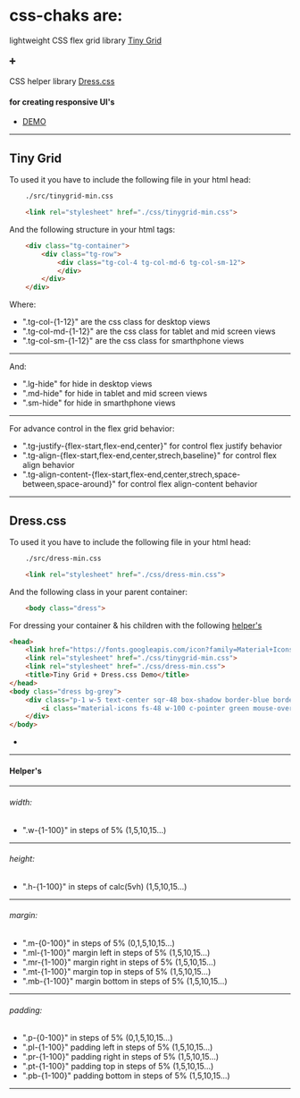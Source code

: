 # css-chaks are:
lightweight CSS flex grid library [Tiny Grid](#tiny-grid)
#### ➕ 
CSS helper library [Dress.css](#dresscss)
#### for creating responsive UI's
- [DEMO](https://github.com/Chakstudio/css-chaks/tree/main/demo)
----------
## Tiny Grid
To used it you have to include the following file in your html head:
```bash
    ./src/tinygrid-min.css
```
```html
    <link rel="stylesheet" href="./css/tinygrid-min.css">
```
And the following structure in your html tags:
```html
    <div class="tg-container">
        <div class="tg-row">
            <div class="tg-col-4 tg-col-md-6 tg-col-sm-12">                
            </div>
        </div>
    </div>
```
Where:
- ".tg-col-{1-12}" are the css class for desktop views
- ".tg-col-md-{1-12}" are the css class for tablet and mid screen views
- ".tg-col-sm-{1-12}" are the css class for smarthphone views
----------
And:
- ".lg-hide" for hide in desktop views
- ".md-hide" for hide in tablet and mid screen views
- ".sm-hide" for hide in smarthphone views
----------
For advance control in the flex grid behavior:
- ".tg-justify-{flex-start,flex-end,center}" for control flex justify behavior
- ".tg-align-{flex-start,flex-end,center,strech,baseline}" for control flex align behavior
- ".tg-align-content-{flex-start,flex-end,center,strech,space-between,space-around}" for control flex align-content behavior
----------
## Dress.css
To used it you have to include the following file in your html head:
```bash
    ./src/dress-min.css
```
```html
    <link rel="stylesheet" href="./css/dress-min.css">
```
And the following class in your parent container:
```html
    <body class="dress">
```
For dressing your container & his children with the following [helper's](#helpers)
```html
<head>
    <link href="https://fonts.googleapis.com/icon?family=Material+Icons" rel="stylesheet">
    <link rel="stylesheet" href="./css/tinygrid-min.css">
    <link rel="stylesheet" href="./css/dress-min.css">
    <title>Tiny Grid + Dress.css Demo</title>
</head>
<body class="dress bg-grey">
    <div class="p-1 w-5 text-center sqr-48 box-shadow border-blue border-solid border-s4 md-hide">
        <i class="material-icons fs-48 w-100 c-pointer green mouse-over">check</i>
    </div>
</body>
```
- 
----------
#### Helper's
----------
###### width:
- ".w-{1-100}" in steps of 5% (1,5,10,15...)
----------
###### height:
- ".h-{1-100}" in steps of calc(5vh) (1,5,10,15...)
----------
###### margin:
- ".m-{0-100}" in steps of 5% (0,1,5,10,15...)
- ".ml-{1-100}" margin left in steps of 5% (1,5,10,15...)
- ".mr-{1-100}" margin right in steps of 5% (1,5,10,15...)
- ".mt-{1-100}" margin top in steps of 5% (1,5,10,15...)
- ".mb-{1-100}" margin bottom in steps of 5% (1,5,10,15...)
----------
###### padding:
- ".p-{0-100}" in steps of 5% (0,1,5,10,15...)
- ".pl-{1-100}" padding left in steps of 5% (1,5,10,15...)
- ".pr-{1-100}" padding right in steps of 5% (1,5,10,15...)
- ".pt-{1-100}" padding top in steps of 5% (1,5,10,15...)
- ".pb-{1-100}" padding bottom in steps of 5% (1,5,10,15...)
----------